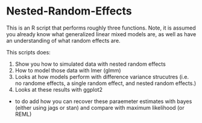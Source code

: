 # Nested-Random-Effects
This is an R script that performs roughly three functions. Note,
it is assumed you already know what generalized linear mixed models are,
as well as have an understanding of what random effects are.

This scripts does:
1) Show you how to simulated data with nested random effects 
2) How to model those data with lmer (glmm)
3) Looks at how models perform with difference variance strucutres (i.e. no randome effects,
a single random effect, and nested random effects.)
4) Looks at these results with ggplot2

- to do
add how you can recover these paraemeter estimates with
bayes (either using jags or stan) and compare with maximum likelihood (or REML)
